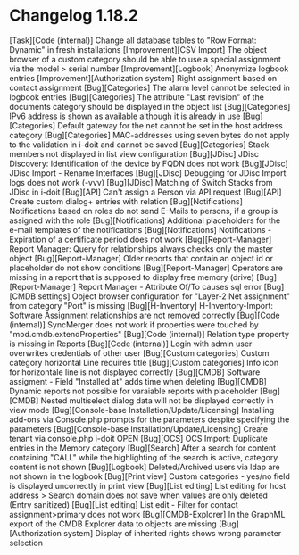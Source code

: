 # Changelog 1.18.2

[Task][Code (internal)]                           Change all database tables to "Row Format: Dynamic" in fresh installations
[Improvement][CSV Import]                         The object browser of a custom category should be able to use a special assignment via the model > serial number
[Improvement][Logbook]                            Anonymize logbook entries
[Improvement][Authorization system]               Right assignment based on contact assignment
[Bug][Categories]                                 The alarm level cannot be selected in logbook entries
[Bug][Categories]                                 The attribute "Last revision" of the documents category should be displayed in the object list
[Bug][Categories]                                 IPv6 address is shown as available although it is already in use
[Bug][Categories]                                 Default gateway for the net cannot be set in the host address category
[Bug][Categories]                                 MAC-addresses using seven bytes do not apply to the validation in i-doit and cannot be saved
[Bug][Categories]                                 Stack members not displayed in list view configuration
[Bug][JDisc]                                      JDisc Discovery: Identification of the device by FQDN does not work
[Bug][JDisc]                                      JDisc Import - Rename Interfaces
[Bug][JDisc]                                      Debugging for JDisc Import logs does not work (-vvv)
[Bug][JDisc]                                      Matching of Switch Stacks from JDisc in i-doit
[Bug][API]                                        Can't assign a Person via API request
[Bug][API]                                        Create custom dialog+ entries with relation
[Bug][Notifications]                              Notifications based on roles do not send E-Mails to persons, if a group is assigned with the role
[Bug][Notifications]                              Additional placeholders for the e-mail templates of the notifications
[Bug][Notifications]                              Notifications - Expiration of a certificate period does not work
[Bug][Report-Manager]                             Report Manager: Query for relationships always checks only the master object
[Bug][Report-Manager]                             Older reports that contain an object id or placeholder do not show conditions
[Bug][Report-Manager]                             Operators are missing in a report that is supposed to display free memory (drive)
[Bug][Report-Manager]                             Report Manager - Attribute Of/To causes sql error
[Bug][CMDB settings]                              Object browser configuration for "Layer-2 Net assignment" from category "Port" is missing
[Bug][H-Inventory]                                H-Inventory-Import: Software Assignment relationships are not removed correctly
[Bug][Code (internal)]                            SyncMerger does not work if properties were touched by "mod.cmdb.extendProperties"
[Bug][Code (internal)]                            Relation type property is missing in Reports
[Bug][Code (internal)]                            Login with admin user overwrites credentials of other user
[Bug][Custom categories]                          Custom category horizontal Line requires title
[Bug][Custom categories]                          Info icon for horizontale line is not displayed correctly
[Bug][CMDB]                                       Software assigment - Field "Installed at" adds time when deleting
[Bug][CMDB]                                       Dynamic reports not possible for varaiable reports with placeholder
[Bug][CMDB]                                       Nested multiselect dialog data will not be displayed correctly in view mode
[Bug][Console-base Installation/Update/Licensing] Installing add-ons via Console.php prompts for the parameters despite specifying the parameters
[Bug][Console-base Installation/Update/Licensing] Create tenant via console.php i-doit OPEN
[Bug][OCS]                                        OCS Import: Duplicate entries in the Memory category
[Bug][Search]                                     After a search for content containing "CALL" while the highlighting of the search is active, category content is not shown
[Bug][Logbook]                                    Deleted/Archived users via ldap are not shown in the logbook
[Bug][Print view]                                 Custom categories - yes/no field is displayed uncorrectly in print view
[Bug][List editing]                               List editing for host address > Search domain does not save when values are only deleted (Entry sanitized)
[Bug][List editing]                               List edit - Filter for contact assignment>primary does not work
[Bug][CMDB-Explorer]                              In the GraphML export of the CMDB Explorer data to objects are missing
[Bug][Authorization system]                       Display of inherited rights shows wrong parameter selection
